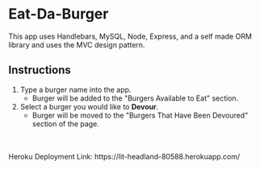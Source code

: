 # Eat-Da-Burger

This app uses Handlebars, MySQL, Node, Express, and a self made ORM library and uses the MVC design pattern.

## Instructions

1. Type a burger name into the app.
   - Burger will be added to the "Burgers Available to Eat" section.
2. Select a burger you would like to **Devour**.
   - Burger will be moved to the "Burgers That Have Been Devoured" section of the page.

<br>
<br>
Heroku Deployment Link: https://lit-headland-80588.herokuapp.com/
